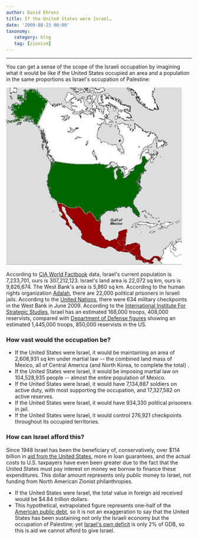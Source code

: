 ```yaml
---
author: David Ehrens
title: If the United States were Israel…
date: '2009-08-23 08:00'
taxonomy:
   category: blog
   tag: [zionism]
---
```

---

You can get a sense of the scope of the Israeli occupation by imagining what it would be like if the United States occupied an area and a population in the same proportions as Israel's occupation of Palestine:

[![If the USA were Israel...](na.jpg "If the USA were Israel...")](na.jpg)

According to [CIA World Factbook](http://www.cia.gov/library/publications/the-world-factbook/) data, Israel's current population is 7,233,701, ours is 307,212,123. Israel's land area is 22,072 sq km, ours is 9,826,674. The West Bank's area is 5,860 sq km. According to the human rights organization [Adalah](http://www.adalah.org/eng/), there are 22,000 political prisoners in Israeli jails. According to the [United Nations](http://www.un.org/apps/news/story.asp?NewsID=30935&Cr=palestin&Cr1), there were 634 military checkpoints in the West Bank in June 2009. According to the [International Institute For Strategic Studies](http://www.iiss.org/whats-new/iiss-in-the-press/press-coverage-2006/july-2006/strength-of-israel-lebanon-and-hezbollah/), Israel has an estimated 168,000 troops, 408,000 reservists, compared with [Department of Defense figures](http://en.wikipedia.org/wiki/United_States_armed_forces) showing an estimated 1,445,000 troops, 850,000 reservists in the US.

### How vast would the occupation be?

*   If the United States were Israel, it would be maintaining an area of 2,608,931 sq km under martial law -- the combined land mass of Mexico, all of Central America (and North Korea, to complete the total) .
*   If the United States were Israel, it would be imposing martial law on 104,528,935 people -- almost the entire population of Mexico.
*   If the United States were Israel, it would have 7,134,887 soldiers on active duty, with most supporting the occupation, and 17,327,582 on active reserves.
*   If the United States were Israel, it would have 934,330 political prisoners in jail.
*   If the United States were Israel, it would control 276,921 checkpoints throughout its occupied territories.

### How can Israel afford this?

Since 1948 Israel has been the beneficiary of, conservatively, over $114 billion in [aid from the United States](http://www.ifamericansknew.org/stats/114bill.html), more in loan guarantees, and the actual costs to U.S. taxpayers have even been greater due to the fact that the United States must pay interest on money we borrow to finance these expenditures. This dollar amount represents only _public_ money to Israel, not funding from North American Zionist philanthropies.

*   If the United States were Israel, the total value in foreign aid received would be $4.84 _trillion_ dollars.
*   This hypothetical, extrapolated figure represents one-half of the [American public debt](http://en.wikipedia.org/wiki/United_States_public_debt), so it is not an exaggeration to say that the United States has been sustaining not only the Israeli economy but the occupation of Palestine; yet [Israel's own deficit](http://israelnewsletter.com/2009/01/13/israeli-budget-defecit-rises/) is only 2% of GDB, so this is aid we cannot afford to give Israel.
